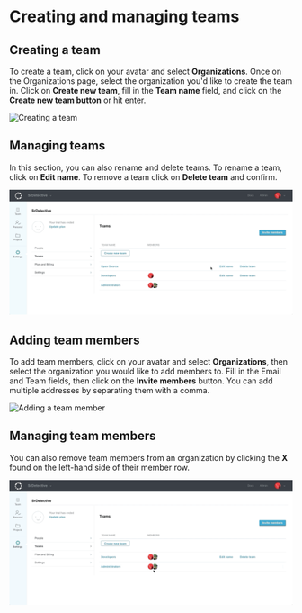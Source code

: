 # Creating and managing teams

## Creating a team

To create a team, click on your avatar and select **Organizations**. Once on the Organizations page, select the organization you'd like to create the team in. Click on **Create new team**, fill in the **Team name** field, and click on the **Create new team button** or hit enter.

![Creating a team](../../images/create_team.gif)

## Managing teams

In this section, you can also rename and delete teams. To rename a team, click on **Edit name**. To remove a team click on **Delete team** and confirm.

![Deleting a team](../../images/delete_team.gif)

## Adding team members

To add team members, click on your avatar and select **Organizations**, then select the organization you would like to add members to. Fill in the Email and Team fields, then click on the **Invite members** button. You can add multiple addresses by separating them with a comma.

![Adding a team member](../../images/add_member.gif)

## Managing team members

You can also remove team members from an organization by clicking the **X** found on the left-hand side of their member row.

![Removing a team member](../../images/remove_member.gif)
